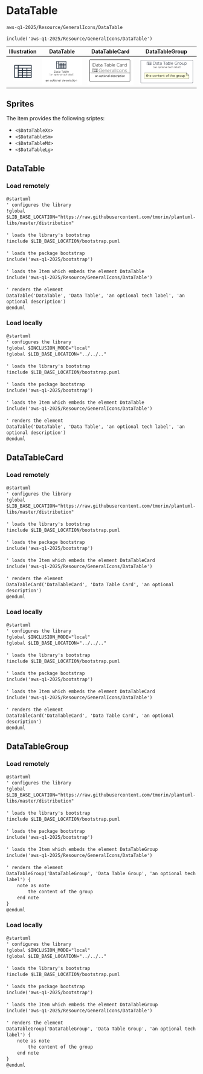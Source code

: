 # DataTable


```text
aws-q1-2025/Resource/GeneralIcons/DataTable
```

```text
include('aws-q1-2025/Resource/GeneralIcons/DataTable')
```



| Illustration | DataTable | DataTableCard | DataTableGroup |
| :---: | :---: | :---: | :---: |
| ![illustration for Illustration](../../../aws-q1-2025/Resource/GeneralIcons/DataTable.png) | ![illustration for DataTable](../../../aws-q1-2025/Resource/GeneralIcons/DataTable.Local.png) | ![illustration for DataTableCard](../../../aws-q1-2025/Resource/GeneralIcons/DataTableCard.Local.png) | ![illustration for DataTableGroup](../../../aws-q1-2025/Resource/GeneralIcons/DataTableGroup.Local.png) |



## Sprites
The item provides the following sriptes:

- `<$DataTableXs>`
- `<$DataTableSm>`
- `<$DataTableMd>`
- `<$DataTableLg>`





## DataTable

### Load remotely
```plantuml
@startuml
' configures the library
!global $LIB_BASE_LOCATION="https://raw.githubusercontent.com/tmorin/plantuml-libs/master/distribution"

' loads the library's bootstrap
!include $LIB_BASE_LOCATION/bootstrap.puml

' loads the package bootstrap
include('aws-q1-2025/bootstrap')

' loads the Item which embeds the element DataTable
include('aws-q1-2025/Resource/GeneralIcons/DataTable')

' renders the element
DataTable('DataTable', 'Data Table', 'an optional tech label', 'an optional description')
@enduml
```

### Load locally
```plantuml
@startuml
' configures the library
!global $INCLUSION_MODE="local"
!global $LIB_BASE_LOCATION="../../.."

' loads the library's bootstrap
!include $LIB_BASE_LOCATION/bootstrap.puml

' loads the package bootstrap
include('aws-q1-2025/bootstrap')

' loads the Item which embeds the element DataTable
include('aws-q1-2025/Resource/GeneralIcons/DataTable')

' renders the element
DataTable('DataTable', 'Data Table', 'an optional tech label', 'an optional description')
@enduml
```

## DataTableCard

### Load remotely
```plantuml
@startuml
' configures the library
!global $LIB_BASE_LOCATION="https://raw.githubusercontent.com/tmorin/plantuml-libs/master/distribution"

' loads the library's bootstrap
!include $LIB_BASE_LOCATION/bootstrap.puml

' loads the package bootstrap
include('aws-q1-2025/bootstrap')

' loads the Item which embeds the element DataTableCard
include('aws-q1-2025/Resource/GeneralIcons/DataTable')

' renders the element
DataTableCard('DataTableCard', 'Data Table Card', 'an optional description')
@enduml
```

### Load locally
```plantuml
@startuml
' configures the library
!global $INCLUSION_MODE="local"
!global $LIB_BASE_LOCATION="../../.."

' loads the library's bootstrap
!include $LIB_BASE_LOCATION/bootstrap.puml

' loads the package bootstrap
include('aws-q1-2025/bootstrap')

' loads the Item which embeds the element DataTableCard
include('aws-q1-2025/Resource/GeneralIcons/DataTable')

' renders the element
DataTableCard('DataTableCard', 'Data Table Card', 'an optional description')
@enduml
```

## DataTableGroup

### Load remotely
```plantuml
@startuml
' configures the library
!global $LIB_BASE_LOCATION="https://raw.githubusercontent.com/tmorin/plantuml-libs/master/distribution"

' loads the library's bootstrap
!include $LIB_BASE_LOCATION/bootstrap.puml

' loads the package bootstrap
include('aws-q1-2025/bootstrap')

' loads the Item which embeds the element DataTableGroup
include('aws-q1-2025/Resource/GeneralIcons/DataTable')

' renders the element
DataTableGroup('DataTableGroup', 'Data Table Group', 'an optional tech label') {
    note as note
        the content of the group
    end note
}
@enduml
```

### Load locally
```plantuml
@startuml
' configures the library
!global $INCLUSION_MODE="local"
!global $LIB_BASE_LOCATION="../../.."

' loads the library's bootstrap
!include $LIB_BASE_LOCATION/bootstrap.puml

' loads the package bootstrap
include('aws-q1-2025/bootstrap')

' loads the Item which embeds the element DataTableGroup
include('aws-q1-2025/Resource/GeneralIcons/DataTable')

' renders the element
DataTableGroup('DataTableGroup', 'Data Table Group', 'an optional tech label') {
    note as note
        the content of the group
    end note
}
@enduml
```

